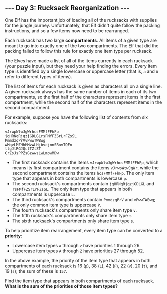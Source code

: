 ## --- Day 3: Rucksack Reorganization ---

One Elf has the important job of loading all of the rucksacks with supplies for the jungle journey. Unfortunately, that Elf didn't quite follow the packing instructions, and so a few items now need to be rearranged.

Each rucksack has two large **compartments**. All items of a given type are meant to go into exactly one of the two compartments. The Elf that did the packing failed to follow this rule for exactly one item type per rucksack.

The Elves have made a list of all of the items currently in each rucksack (your puzzle input), but they need your help finding the errors. Every item type is identified by a single lowercase or uppercase letter (that is, ``a`` and ``A`` refer to different types of items).

The list of items for each rucksack is given as characters all on a single line. A given rucksack always has the same number of items in each of its two compartments, so the first half of the characters represent items in the first compartment, while the second half of the characters represent items in the second compartment.

For example, suppose you have the following list of contents from six rucksacks:

    vJrwpWtwJgWrhcsFMMfFFhFp
    jqHRNqRjqzjGDLGLrsFMfFZSrLrFZsSL
    PmmdzqPrVvPwwTWBwg
    wMqvLMZHhHMvwLHjbvcjnnSBnvTQFn
    ttgJtRGJQctTZtZT
    CrZsJsPPZsGzwwsLwLmpwMDw

* The first rucksack contains the items ``vJrwpWtwJgWrhcsFMMfFFhFp``, which means its first compartment contains the items ``vJrwpWtwJgWr``, while the second compartment contains the items ``hcsFMMfFFhFp``. The only item type that appears in both compartments is lowercase ``p``.
* The second rucksack's compartments contain ``jqHRNqRjqzjGDLGL`` and ``rsFMfFZSrLrFZsSL``. The only item type that appears in both compartments is uppercase ``L``.
* The third rucksack's compartments contain ``PmmdzqPrV`` and ``vPwwTWBwg``; the only common item type is uppercase ``P``.
* The fourth rucksack's compartments only share item type ``v``.
* The fifth rucksack's compartments only share item type ``t``.
* The sixth rucksack's compartments only share item type ``s``.

To help prioritize item rearrangement, every item type can be converted to a **priority**:

* Lowercase item types ``a`` through ``z`` have priorities 1 through 26.
* Uppercase item types ``A`` through ``Z`` have priorities 27 through 52.

In the above example, the priority of the item type that appears in both compartments of each rucksack is 16 (``p``), 38 (``L``), 42 (``P``), 22 (``v``), 20 (``t``), and 19 (``s``); the sum of these is ``157``.

Find the item type that appears in both compartments of each rucksack. **What is the sum of the priorities of those item types?**

